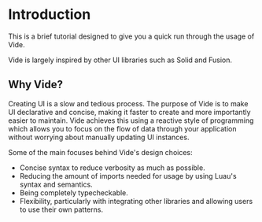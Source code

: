 # Introduction

This is a brief tutorial designed to give you a quick run through the usage of
Vide.

Vide is largely inspired by other UI libraries such as Solid and Fusion.

## Why Vide?

Creating UI is a slow and tedious process. The purpose of Vide is to make UI
declarative and concise, making it faster to create and more importantly easier
to maintain. Vide achieves this using a reactive style of programming which
allows you to focus on the flow of data through your application without
worrying about manually updating UI instances.

Some of the main focuses behind Vide's design choices:

- Concise syntax to reduce verbosity as much as possible.
- Reducing the amount of imports needed for usage by using Luau's syntax and
  semantics.
- Being completely typecheckable.
- Flexibility, particularly with integrating other libraries and allowing users
  to use their own patterns.
